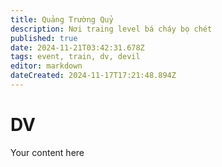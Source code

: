 ```yaml
---
title: Quảng Trường Quỷ
description: Nơi traing level bá cháy bọ chét
published: true
date: 2024-11-21T03:42:31.678Z
tags: event, train, dv, devil
editor: markdown
dateCreated: 2024-11-17T17:21:48.894Z
---
```


# DV
Your content here